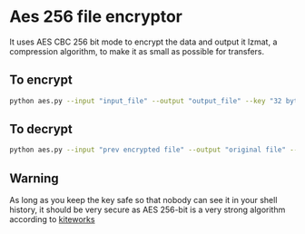 # Aes 256 file encryptor
It uses AES CBC 256 bit mode to encrypt the data and output it  lzmat, a compression
algorithm,  to make it as small as possible for transfers.


## To encrypt
```bash
python aes.py --input "input_file" --output "output_file" --key "32 byte key"
```


## To decrypt


```bash
python aes.py --input "prev encrypted file" --output "original file" --key "32 byte key"
```
## Warning
As long as you keep the key safe so that nobody can see it in your shell history,
it should be very secure as AES 256-bit is a very strong algorithm 
according to [kiteworks](https://www.kiteworks.com/risk-compliance-glossary/aes-256-encryption/#:~:text=AES%2D256%20encryption%20is%20extremely,operating%20in%20highly%20regulated%20industries.)
